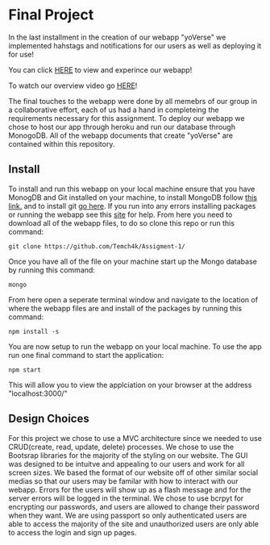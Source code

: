 # Final Project

In the last installment in the creation of our webapp "yoVerse" we implemented hahstags and notifications for our users as well as deploying it for use!

You can click [HERE](https://rocky-savannah-72606.herokuapp.com/) to view and experince our webapp!

To watch our overview video go [HERE](https://www.youtube.com/watch?v=VD76Uc1K_fo&ab_channel=ArtsiomSkarakhod)!

The final touches to the webapp were done by all memebrs of our group in a collaborative effort, each of us had a hand in completeing the requirements necessary for this assignment. To deploy our webapp we chose to host our app through heroku and run our database through MonogoDB. All of the webapp documents that create "yoVerse" are contained within this repository.


## Install

To install and run this webapp on your local machine ensure that you have MonogDB and Git installed on your machine, to install MongoDB follow [this link.](https://docs.mongodb.com/manual/installation/) and to install git [go here](https://git-scm.com/book/en/v2/Getting-Started-Installing-Git). If you run into any errors installing packages or running the webapp see this [site](https://docs.npmjs.com/downloading-and-installing-node-js-and-npm) for help.
From here you need to download all of the webapp files, to do so clone this repo or run this command: 
```
git clone https://github.com/Temch4k/Assigment-1/
```
Once you have all of the file on your machine start up the Mongo database by running this command:
```
mongo
```
From here open a seperate terminal window and navigate to the location of where the webapp files are and install of the packages by running this command:
```
npm install -s
```
You are now setup to run the webapp on your local machine. To use the app run one final command to start the application:
```
npm start
```
This will allow you to view the applciation on your browser at the address "localhost:3000/"


## Design Choices

For this project we chose to use a MVC architecture since we needed to use CRUD(create, read, update, delete) processes. We chose to use the Bootsrap libraries for the majority of the styling on our website. The GUI was designed to be intuitve and appealing to our users and work for all screen sizes. We based the format of our website off of other similar social medias so that our users may be familar with how to interact with our webapp. Errors for the users will show up as a flash message and for the server errors will be logged in the terminal. We chose to use bcrpyt for encrypting our passwords, and users are allowed to change their password when they want. We are using passport so only authenticated users are able to access the majority of the site and unauthorized users are only able to access the login and sign up pages. 
